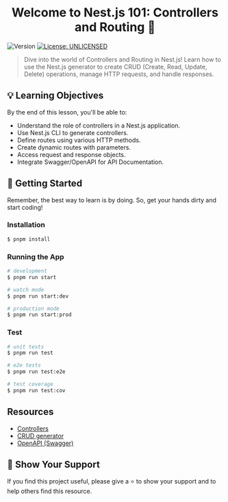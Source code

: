 <h1 align="center">Welcome to Nest.js 101: Controllers and Routing 👋</h1>
<p>
  <img alt="Version" src="https://img.shields.io/badge/version-0.0.1-blue.svg?cacheSeconds=2592000" />
  <a href="#" target="_blank">
    <img alt="License: UNLICENSED" src="https://img.shields.io/badge/License-UNLICENSED-yellow.svg" />
  </a>
</p>

> Dive into the world of Controllers and Routing in Nest.js! Learn how to use the Nest.js generator to create CRUD (Create, Read, Update, Delete) operations, manage HTTP requests, and handle responses.

## 💡 Learning Objectives

By the end of this lesson, you'll be able to:

- Understand the role of controllers in a Nest.js application.
- Use Nest.js CLI to generate controllers.
- Define routes using various HTTP methods.
- Create dynamic routes with parameters.
- Access request and response objects.
- Integrate Swagger/OpenAPI for API Documentation.

## 🚀 Getting Started

Remember, the best way to learn is by doing. So, get your hands dirty and start coding!

### Installation

```bash
$ pnpm install
```

### Running the App

```bash
# development
$ pnpm run start

# watch mode
$ pnpm run start:dev

# production mode
$ pnpm run start:prod
```

### Test

```bash
# unit tests
$ pnpm run test

# e2e tests
$ pnpm run test:e2e

# test coverage
$ pnpm run test:cov
```

## Resources

- [Controllers](https://docs.nestjs.com/controllers)
- [CRUD generator](https://docs.nestjs.com/recipes/crud-generator#crud-generator)
- [OpenAPI (Swagger)](https://docs.nestjs.com/openapi/introduction)

## 🌟 Show Your Support

If you find this project useful, please give a ⭐️ to show your support and to help others find this resource.
